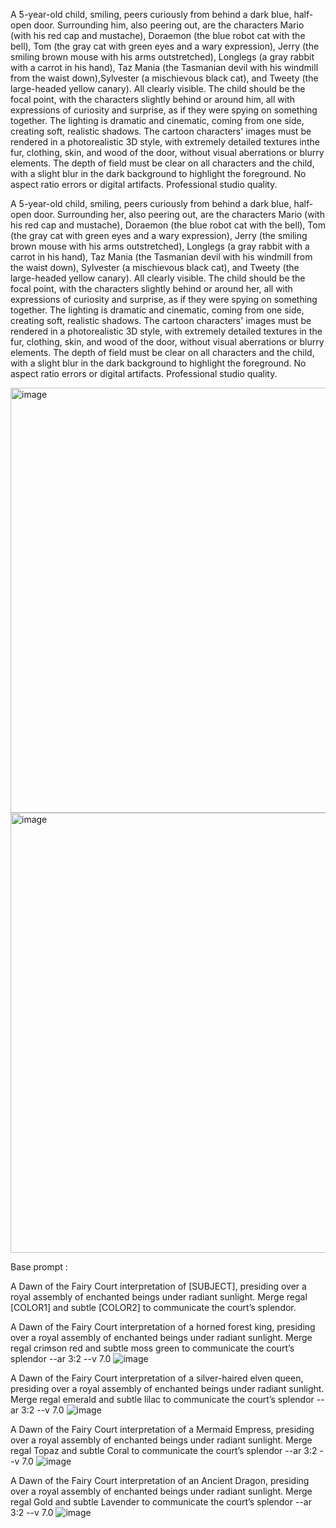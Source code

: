 A 5-year-old child, smiling, peers curiously from behind a dark blue, half-open door. Surrounding him, also peering out, are the characters Mario (with his red cap and mustache), Doraemon (the blue robot cat with the bell), Tom (the gray cat with green eyes and a wary expression), Jerry (the smiling brown mouse with his arms outstretched), Longlegs (a gray rabbit with a carrot in his hand), Taz Mania (the Tasmanian devil with his windmill from the waist down),Sylvester (a mischievous black cat), and Tweety (the large-headed yellow canary). All clearly visible.
The child should be the focal point, with the characters slightly behind or around him, all with expressions of curiosity and surprise, as if they were spying on something together. The lighting is dramatic and cinematic, coming from one side, creating soft, realistic shadows.  The cartoon characters' images must be rendered in a photorealistic 3D style, with extremely detailed textures inthe fur, clothing, skin, and wood of the door, without visual aberrations or blurry elements. The depth of field must be clear on all characters and the child, with a slight blur in the dark background to highlight the foreground. No aspect ratio errors or digital artifacts. Professional studio quality.


A 5-year-old child, smiling, peers curiously from behind a dark blue, half-open door. Surrounding her, also peering out, are the characters Mario (with his red cap and mustache), Doraemon (the blue robot cat with the bell), Tom (the gray cat with green eyes and a wary expression), Jerry (the smiling brown mouse with his arms outstretched), Longlegs (a gray rabbit with a carrot in his hand), Taz Mania (the Tasmanian devil with his windmill from the waist down), Sylvester (a mischievous black cat), and Tweety (the large-headed yellow canary). All clearly visible.
The child should be the focal point, with the characters slightly behind or around her, all with expressions of curiosity and surprise, as if they were spying on something together. The lighting is dramatic and cinematic, coming from one side, creating soft, realistic shadows. The cartoon characters' images must be rendered in a photorealistic 3D style, with extremely detailed textures in the fur, clothing, skin, and wood of the door, without visual aberrations or blurry elements. The depth of field must be clear on all characters and the child, with a slight blur in the dark background to highlight the foreground. No aspect ratio errors or digital artifacts. Professional studio quality.

<img width="680" height="680" alt="image" src="https://github.com/user-attachments/assets/96d17ac7-64c0-498b-81a2-c60f5608ffc7" />






<img width="701" height="704" alt="image" src="https://github.com/user-attachments/assets/9a13bbe6-3ec9-433f-8d67-670bbe5db6c1" />

Base prompt :

A Dawn of the Fairy Court interpretation of [SUBJECT], presiding over a royal assembly of enchanted beings under radiant sunlight. Merge regal [COLOR1] and subtle [COLOR2] to communicate the court’s splendor.

A Dawn of the Fairy Court interpretation of a horned forest king, presiding over a royal assembly of enchanted beings under radiant sunlight. Merge regal crimson red and subtle moss green to communicate the court’s splendor --ar 3:2 --v 7.0
![image](https://github.com/user-attachments/assets/eddbce96-d263-49f7-96c0-9b5bd3cd4358)

A Dawn of the Fairy Court interpretation of a silver-haired elven queen, presiding over a royal assembly of enchanted beings under radiant sunlight. Merge regal emerald and subtle lilac to communicate the court’s splendor --ar 3:2 --v 7.0
![image](https://github.com/user-attachments/assets/dd135471-ee48-4417-9e62-3d9db4e88314)

A Dawn of the Fairy Court interpretation of a Mermaid Empress, presiding over a royal assembly of enchanted beings under radiant sunlight. Merge regal Topaz and subtle Coral to communicate the court’s splendor --ar 3:2 --v 7.0
![image](https://github.com/user-attachments/assets/56dc48bb-56f1-4105-8e6b-84491c0ff388)

A Dawn of the Fairy Court interpretation of an Ancient Dragon, presiding over a royal assembly of enchanted beings under radiant sunlight. Merge regal Gold and subtle Lavender to communicate the court’s splendor --ar 3:2 --v 7.0
![image](https://github.com/user-attachments/assets/525caaab-460f-4499-9aa6-017f0c96b3e6)

